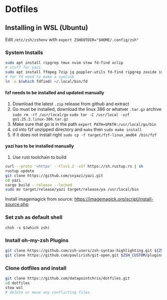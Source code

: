 # Dotfiles

## Installing in WSL (Ubuntu)

Edit `/etc/zsh/zshenv` with `export ZSHDOTDIR="$HOME/.config/zsh"`

### System Installs

```sh
sudo apt install ripgrep tmux nvim stow fd-find xclip
# stuff for yazi
sudo apt install ffmpeg 7zip jq poppler-utils fd-find ripgrep zoxide imagemagick chafa
# for fd need to make a symlink
ln -s $(which fdfind) ~/.local/bin/fd
```

#### fzf needs to be installed and updated manually

1. Download the latest `.zip` release from github and extract
2. Go must be installed, download the linux 386 or whatver `.tar.gz` archive
`sudo rm -rf /usr/local/go`
`sudo tar -C /usr/local -xzf go1.25.2.linux-386.tar.gz`
3. Make sure that go is in the path
`export PATH=$PATH:/usr/local/go/bin`
4. cd into fzf unzipped directory and `make` then `sudo make install`
5. If it does not install right `sudo cp -f target/fzf-linux_amd64 /bin/fzf`

#### yazi has to be installed manually

1. Use rust toolchain to build

```sh
curl --proto '=https' --tlsv1.2 -sSf https://sh.rustup.rs | sh
rustup update
git clone https://github.com/sxyazi/yazi.git
cd yazi
cargo build --release --locked
sudo mv target/release/yazi target/release/ya /usr/local/bin
``` 
Install imagemagick from source:
https://imagemagick.org/script/install-source.php

### Set zsh as default shell
`chsh -s $(which zsh)`


### Install oh-my-zsh Plugins

```sh
git clone https://github.com/zsh-users/zsh-syntax-highlighting.git ${ZSH_CUSTOM:-~/.oh-my-zsh/custom}/plugins/zsh-syntax-highlighting
git clone https://github.com/paulirish/git-open.git $ZSH_CUSTOM/plugins/git-open
```

### Clone dotfiles and install

```sh
git clone https://github.com/datapointchris/dotfiles.git
cd dotfiles
stow wsl
# delete or move any conflicting files
```


